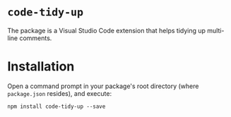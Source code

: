 # `code-tidy-up`
The package is a Visual Studio Code extension that helps tidying up multi-line comments.

# Installation
Open a command prompt in your package's root directory (where `package.json` resides), and execute:

```
npm install code-tidy-up --save
```

